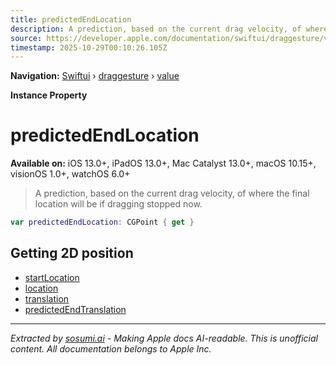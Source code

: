 ```yaml
---
title: predictedEndLocation
description: A prediction, based on the current drag velocity, of where the final location will be if dragging stopped now.
source: https://developer.apple.com/documentation/swiftui/draggesture/value/predictedendlocation
timestamp: 2025-10-29T00:10:26.105Z
---
```


**Navigation:** [Swiftui](/documentation/swiftui) › [draggesture](/documentation/swiftui/draggesture) › [value](/documentation/swiftui/draggesture/value)

**Instance Property**

# predictedEndLocation

**Available on:** iOS 13.0+, iPadOS 13.0+, Mac Catalyst 13.0+, macOS 10.15+, visionOS 1.0+, watchOS 6.0+

> A prediction, based on the current drag velocity, of where the final location will be if dragging stopped now.

```swift
var predictedEndLocation: CGPoint { get }
```

## Getting 2D position

- [startLocation](/documentation/swiftui/draggesture/value/startlocation)
- [location](/documentation/swiftui/draggesture/value/location)
- [translation](/documentation/swiftui/draggesture/value/translation)
- [predictedEndTranslation](/documentation/swiftui/draggesture/value/predictedendtranslation)

---

*Extracted by [sosumi.ai](https://sosumi.ai) - Making Apple docs AI-readable.*
*This is unofficial content. All documentation belongs to Apple Inc.*
